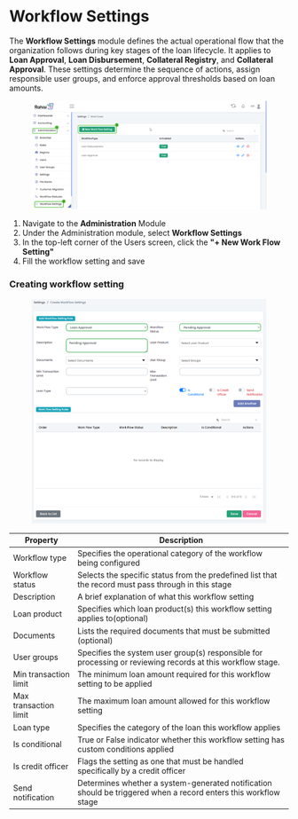 # Workflow Settings

The **Workflow Settings** module defines the actual operational flow that the organization follows during key stages of the loan lifecycle. It applies to **Loan Approval**, **Loan Disbursement**, **Collateral Registry**, and **Collateral Approval**. These settings determine the sequence of actions, assign responsible user groups, and enforce approval thresholds based on loan amounts.

<figure><img src="../.gitbook/assets/workflo setting.png" alt=""><figcaption></figcaption></figure>

1. Navigate to the **Administration** Module
2. Under the Administration module, select **Workflow Settings**
3. In the top-left corner of the Users screen, click the **"+ New Work Flow Setting"**
4. Fill the workflow setting and save

### Creating workflow setting

<figure><img src="../.gitbook/assets/setting form.png" alt=""><figcaption></figcaption></figure>

| Property              | Description                                                                                                     |
| --------------------- | --------------------------------------------------------------------------------------------------------------- |
| Workflow type         | Specifies the operational category of the workflow being configured                                             |
| Workflow status       | Selects the specific status from the predefined list that the record must pass through in this stage            |
| Description           | A brief explanation of what this workflow setting                                                               |
| Loan product          | Specifies which loan product(s) this workflow setting applies to(optional)                                      |
| Documents             | Lists the required documents that must be submitted (optional)                                                  |
| User groups           | Specifies the system user group(s) responsible for processing or reviewing records at this workflow stage.      |
| Min transaction limit | The minimum loan amount required for this workflow setting to be applied                                        |
| Max transaction limit | The maximum loan amount allowed for this workflow setting                                                       |
| Loan type             | Specifies the category of the loan this workflow applies                                                        |
| Is conditional        | True or False indicator whether this workflow setting has custom conditions applied                             |
| Is credit officer     | Flags the setting as one that must be handled specifically by a credit officer                                  |
| Send notification     | Determines whether a system-generated notification should be triggered when a record enters this workflow stage |

